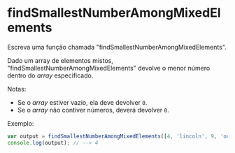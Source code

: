 # findSmallestNumberAmongMixedElements

Escreva uma função chamada "findSmallestNumberAmongMixedElements".

Dado um array de elementos mistos, "findSmallestNumberAmongMixedElements"
devolve o menor número dentro do _array_ especificado.

Notas:

* Se o _array_ estiver vazio, ela deve devolver `0`.
* Se  o _array_ não contiver números, deverá devolver `0`.

Exemplo:

```javascript
var output = findSmallestNumberAmongMixedElements([4, 'lincoln', 9, 'octopus']);
console.log(output); // --> 4
```
